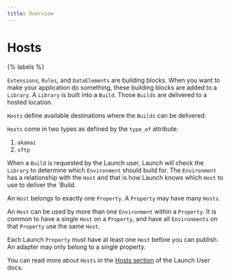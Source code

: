 ```yaml
---
title: Overview
---
```

 
# Hosts

{% labels %}

`Extensions`, `Rules`, and `DataElements` are building blocks.  When you want to make your application do something, these building blocks are added to a `Library`. A `Library` is built into a `Build`. Those `Builds` are delivered to a hosted location.

`Hosts` define available destinations where the `Builds` can be delivered.  

`Hosts` come in two types as defined by the `type_of` attribute:
1. `akamai`
1. `sftp`

When a `Build` is requested by the Launch user, Launch will check the `Library` to determine which `Environment` should build for.  The `Environment` has a relationship with the `Host` and that is how Launch knows which `Host` to use to deliver the `Build.

An `Host` belongs to exactly one `Property`.  A `Property` may have many `Hosts`.

An `Host` can be used by more than one `Environment` within a `Property`.  It is common to have a single `Host` on a `Property`, and have all `Environments` on that `Property` use the same `Host`.

Each Launch `Property` must have at least one `Host` before you can publish.  An adapter may only belong to a single property.

You can read more about `Hosts` in the [Hosts section](https://docs.adobelaunch.com/launch-reference/publishing/adapters) of the Launch User docs.
